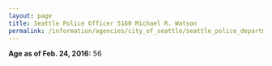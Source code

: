 ```yaml
---
layout: page
title: Seattle Police Officer 5160 Michael R. Watson
permalink: /information/agencies/city_of_seattle/seattle_police_department/copbook/5160/
---
```


**Age as of Feb. 24, 2016:** 56
